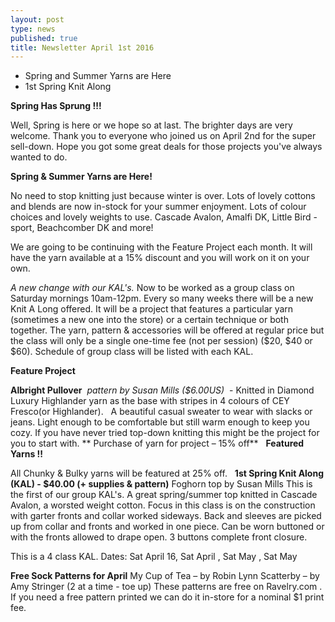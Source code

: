 ```yaml
---
layout: post
type: news
published: true
title: Newsletter April 1st 2016
---
```

- Spring and Summer Yarns are Here
- 1st Spring Knit Along

**Spring Has Sprung !!!**

Well, Spring is here or we hope so at last.  The brighter days are very welcome.
Thank you to everyone who joined us on April 2nd for the super sell-down.  Hope you got some great deals for those projects you've always wanted to do. 

**Spring & Summer Yarns are Here!**

No need to stop knitting just because winter is over. Lots of  lovely cottons and blends are now in-stock for your summer enjoyment. Lots of colour choices and lovely weights to use.  Cascade Avalon, Amalfi DK, Little Bird -sport, Beachcomber DK and more! 

We are going to be continuing with the Feature Project each month. It will have the yarn available at a 15% discount and you will work on it on your own.

_A new change  with our KAL's._ Now to be worked as a group class on Saturday mornings 10am-12pm. Every so many weeks there will be a new Knit A Long offered.  It will be a project that features a particular yarn (sometimes a new one into the store) or a certain technique or both together.  The yarn, pattern & accessories will be offered at regular price but the class will only be a single one-time fee (not per session) ($20, $40 or $60). Schedule of  group class will be listed with each KAL.

**Feature Project**

**Albright Pullover**  _pattern by Susan Mills ($6.00US)_  - Knitted in Diamond Luxury Highlander yarn as the base with stripes in 4 colours of CEY Fresco(or Highlander).  
      A beautiful casual sweater to wear with slacks or jeans. Light enough to be
comfortable but still warm enough to keep you cozy. If you have never tried top-down knitting this might be the project for you to start with. 
** Purchase of yarn for project – 15% off**
 
**Featured Yarns !!**

All Chunky & Bulky yarns will be featured at 25% off.
 
**1st Spring Knit Along (KAL) - $40.00 (+ supplies & pattern)**
Foghorn top   by Susan Mills
This is the first of our group KAL's.  A great spring/summer top knitted in Cascade Avalon, a worsted weight cotton. Focus in this class is on the construction with garter fronts and collar worked sideways. Back and sleeves are picked up from collar and fronts and worked in one piece. Can be worn buttoned or with the fronts allowed to drape open. 3 buttons complete front closure.

This is a 4 class KAL.
Dates:  Sat April 16, Sat April    , Sat May   , Sat May           

**Free Sock Patterns for April**
My Cup of Tea – by Robin Lynn
Scatterby – by Amy Stringer (2 at a time - toe up)
These patterns are free on Ravelry.com  . If you need a free pattern printed we can do it in-store for a nominal $1 print fee.
